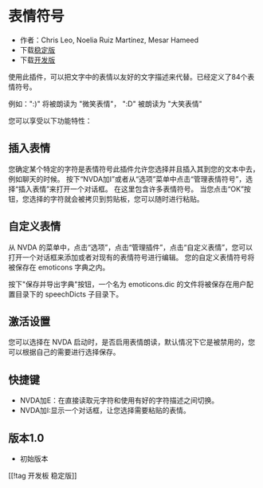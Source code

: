 # 表情符号 #

* 作者：Chris Leo, Noelia Ruiz Martínez, Mesar Hameed
* 下载[稳定版][1]
* 下载[开发版][2]

使用此插件，可以把文字中的表情以友好的文字描述来代替。已经定义了84个表情符号。

例如：":)" 将被朗读为 "微笑表情"， ":D" 被朗读为 "大笑表情"

您可以享受以下功能特性：

## 插入表情 ##

您确定某个特定的字符是表情符号此插件允许您选择并且插入其到您的文本中去，例如聊天的时候。
按下“NVDA加I”或者从“选项”菜单中点击“管理表情符号”，选择“插入表情”来打开一个对话框。
在这里包含许多表情符号。
当您点击“OK”按钮，您选择的字符就会被拷贝到剪贴板，您可以随时进行粘贴。


## 自定义表情 ##

从 NVDA 的菜单中，点击“选项”，点击“管理插件”，点击“自定义表情”，您可以打开一个对话框来添加或者对现有的表情符号进行编辑。
您的自定义表情符号将被保存在 emoticons 字典之内。

按下"保存并导出字典"按钮，一个名为 emoticons.dic 的文件将被保存在用户配置目录下的 speechDicts 子目录下。


## 激活设置 ##

您可以选择在 NVDA 启动时，是否启用表情朗读，默认情况下它是被禁用的，您可以根据自己的需要进行选择保存。

## 快捷键 ##

*	NVDA加E：在直接读取元字符和使用有好的字符描述之间切换。
*	NVDA加I:显示一个对话框，让您选择需要粘贴的表情。

## 版本1.0 ##

* 初始版本
 
[[!tag 开发板 稳定版]]

[1]: http://addons.nvda-project.org/files/get.php?file=emo

[2]: http://addons.nvda-project.org/files/get.php?file=emo-dev
